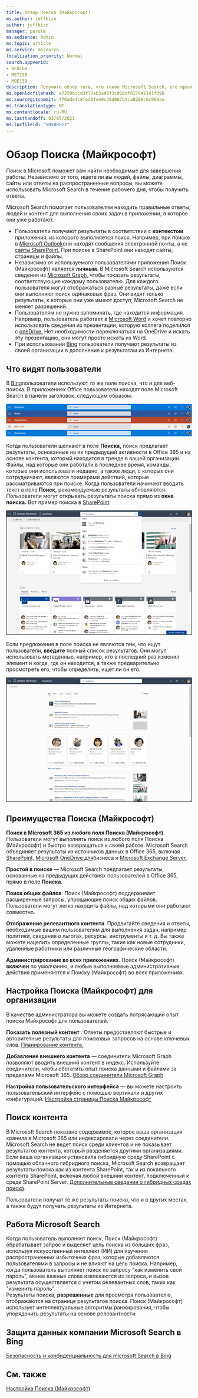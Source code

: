 ```yaml
---
title: Обзор Поиска (Майкрософт)
ms.author: jeffkizn
author: jeffkizn
manager: parulm
ms.audience: Admin
ms.topic: article
ms.service: mssearch
localization_priority: Normal
search.appverid:
- BFB160
- MET150
- MOE150
description: Получите обзор того, что такое Microsoft Search, его преимущества и какие приложения поддерживают Microsoft Search.
ms.openlocfilehash: a7250bccd3f77eb3ad2f3c91bdfd176a2141fd98
ms.sourcegitcommit: f76ade4c8fed0fee9c36d067b3ca8288c6c980aa
ms.translationtype: MT
ms.contentlocale: ru-RU
ms.lasthandoff: 03/05/2021
ms.locfileid: "50508817"
---
```

# <a name="overview-of-microsoft-search"></a>Обзор Поиска (Майкрософт)

Поиск в Microsoft поможет вам найти необходимые для завершения работы. Независимо от того, ищете ли вы людей, файлы, диаграммы, сайты или ответы на распространенные вопросы, вы можете использовать Microsoft Search в течение рабочего дня, чтобы получить ответы.

Microsoft Search помогает пользователям находить правильные ответы, людей и контент для выполнения своих задач в приложении, в которое они уже работают.

- Пользователи получают результаты в соответствии с **контекстом** приложения, из которого выполняется поиск. Например, при поиске в [Microsoft Outlook](https://www.microsoft.com/outlook)они находят сообщения электронной почты, а не [сайты SharePoint.](http://sharepoint.com/) При поиске в SharePoint они находят сайты, страницы и файлы.
- Независимо от используемого пользователями приложения Поиск (Майкрософт) является **личным**. В Microsoft Search используются сведения из [Microsoft Graph,](https://developer.microsoft.com/graph/) чтобы показать результаты, соответствующие каждому пользователю. Для каждого пользователя могут отображаться разные результаты, даже если они выполняют поиск одинаковых фраз. Они видят только результаты, к которые они уже имеют доступ, Microsoft Search не меняет разрешений.
- Пользователям не нужно запоминать, где находится информация. Например, пользователь работает в [Microsoft Word](https://products.office.com/word) и хочет повторно использовать сведения из презентации, которую коллега поделился с [oneDrive.](https://onedrive.live.com/about/) Нет необходимости переключаться на OneDrive и искать эту презентацию, они могут просто искать из Word.
- При использовании [Bing](https://bing.com) пользователи получают результаты из своей организации в дополнение к результатам из Интернета.

## <a name="what-users-see"></a>Что видят пользователи

В [Bing](https://bing.com)пользователи используют то же поле поиска, что и для веб-поиска. В приложениях Office пользователи находят поле Microsoft Search в панели заголовок. следующим образом:

![Снимки экранов, демонстрирующие окна приложений с полем Поиска (Майкрософт) в строке заголовка](media/Headings_520.png)

Когда пользователи щелкают в поле **Поиска,** поиск предлагает результаты, основанные на их предыдущей активности в Office 365 и на основе контента, который находится в тренде в вашей организации. Файлы, над которые они работали в последнее время, команды, которые они использовали недавно, а также люди, с которых они сотрудничают, являются примерами действий, которые рассматриваются при поиске. Когда пользователи начинают вводить текст в поле **Поиск,** рекомендуемые результаты обновляются. Пользователи могут открывать результаты поиска прямо из **окна поиска.** Вот пример поиска в [SharePoint](http://sharepoint.com/).

![Снимки экрана, демонстрирующие поле Поиска (Майкрософт) с запросом и рекомендуемыми результатами](media/SERP_text_520.png)

Если предложения в поле поиска не являются тем, что ищут пользователи, **введите** полный список результатов. Они могут использовать метаданные, например, кто в последний раз изменил элемент и когда, где он находится, а также предварительно просмотреть его, чтобы определить, ищет ли он его.

![Снимки экрана со страницей результатов Поиска (Майкрософт)](media/search_box.png)

## <a name="benefits-of-microsoft-search"></a>Преимущества Поиска (Майкрософт)

**Поиск в Microsoft 365 из любого поля Поиска (Майкрософт)**. Пользователи могут выполнять поиск из любого поля Поиска (Майкрософт) и быстро возвращаться к своей работе. Microsoft Search объединяет результаты из источников данных в Office 365, включая [SharePoint,](http://sharepoint.com/) [Microsoft OneDrive для](https://onedrive.live.com/about/business/)бизнеса и [Microsoft Exchange Server.](https://products.office.com/exchange/microsoft-exchange-server)

**Простой в поиске** — Microsoft Search предлагает результаты, основанные на предыдущих действиях пользователей в Office 365, прямо в поле **Поиска.**

**Поиск общих файлов**. Поиск (Майкрософт) поддерживает расширенные запросы, упрощающие поиск общих файлов. Пользователи могут легко находить файлы, над которыми они работают совместно.

**Отображение релевантного контента**. Продвигайте сведения и ответы, необходимые вашим пользователям для выполнения задач, например политики, сведения о льготах, ресурсы, инструменты и т. д. Вы также можете нацелить определенные группы, такие как новые сотрудники, удаленные работники или различные географические области.

**Администрирование во всех приложениях**. Поиск (Майкрософт) **включен** по умолчанию, и любые выполняемые административные действия применяются к Поиску (Майкрософт) во всех приложениях.

## <a name="tailoring-microsoft-search-to-your-organization"></a>Настройка Поиска (Майкрософт) для организации

В качестве администратора вы можете создать потрясающий опыт поиска Майкрософт для пользователей.

**Показать полезный контент** . Ответы предоставляют быстрые и авторитетные результаты для поисковых запросов на основе ключевых слов. [Планирование контента.](plan-your-content.md)

**Добавление внешнего контента** — соединители Microsoft Graph позволяют вводить внешний контент в индекс. Используйте соединители, чтобы обогатить опыт поиска данными и файлами за пределами Microsoft 365. [Обзор соединители Microsoft Graph](connectors-overview.md)

**Настройка пользовательского интерфейса** — вы можете настроить пользовательский интерфейс с помощью вертикали и других конфигураций. [Настройка страницы Поиска Майкрософт](customize-search-page.md)

## <a name="what-content-is-searched"></a>Поиск контента

В Microsoft Search показано содержимое, которое ваша организация хранила в Microsoft 365 или индексировали через соединители. Microsoft Search не ведет поиск среди клиентов и не показывает результатов контента, который разделяется другими организациями. Если ваша организация установила гибридную среду SharePoint с помощью облачного гибридного поиска, Microsoft Search возвращает результаты поиска как из контента SharePoint, так и из локального контента SharePoint, включая любой внешний контент, подключенный к среде SharePoint Server. [Дополнительные сведения о гибридных средах поиска](https://docs.microsoft.com/sharepoint/hybrid/learn-about-cloud-hybrid-search-for-sharepoint).

Пользователи получат те же результаты поиска, что и в других местах, а также будут получать результаты из Интернета.

## <a name="how-microsoft-search-works"></a>Работа Microsoft Search

Когда пользователь выполняет поиск, Поиск (Майкрософт) обрабатывает запрос и выделяет цель поиска из больших фраз, используя искусственный интеллект (ИИ) для изучения распространенных избыточных фраз, которые добавляются пользователями в запросы и не влияют на цель поиска. Например, когда пользователь выполняет поиск по запросу "как изменить свой пароль", менее важные слова извлекаются из запроса, и вызов результата осуществляется с учетом релевантных слов, таких как "изменить пароль".  
Результаты поиска, **разрешенные** для просмотра пользователю, отображаются на странице результатов поиска. Поиск (Майкрософт) использует интеллектуальные алгоритмы ранжирования, чтобы упорядочить результаты на основе релевантности.

## <a name="how-microsoft-search-in-bing-protects-your-company-data"></a>Защита данных компании Microsoft Search в Bing

[Безопасность и конфиденциальность для microsoft Search в Bing](security-for-search.md)

## <a name="see-also"></a>См. также

[Настройка Поиска (Майкрософт)](setup-microsoft-search.md)
